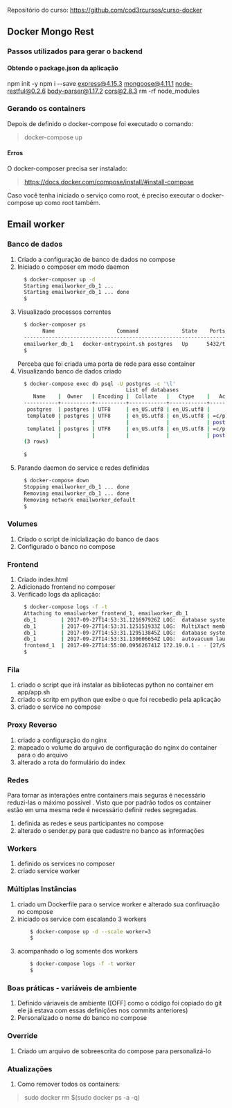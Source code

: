 
Repositório do curso: https://github.com/cod3rcursos/curso-docker

## Docker Mongo Rest

### Passos utilizados para gerar o backend

#### Obtendo o package.json da aplicação

npm init -y
npm i --save express@4.15.3 mongoose@4.11.1 node-restful@0.2.6 body-parser@1.17.2 cors@2.8.3
rm -rf node_modules

### Gerando os containers

Depois de definido o docker-compose foi executado o comando:

>docker-compose up

#### Erros

O docker-composer precisa ser instalado:
> https://docs.docker.com/compose/install/#install-compose

Caso você tenha iniciado o serviço como root, é preciso executar o docker-compose up como root também.

## Email worker

### Banco de dados

1. Criado a configuração de banco de dados no compose
2. Iniciado o composer em modo daemon
    ```bash
      $ docker-composer up -d
      Starting emailworker_db_1 ... 
      Starting emailworker_db_1 ... done
      $
    ```
3. Visualizado processos correntes
    ```bash
      $ docker-composer ps
            Name                    Command              State    Ports  
      -------------------------------------------------------------------
      emailworker_db_1   docker-entrypoint.sh postgres   Up      5432/tcp
      $
    ```
    Perceba que foi criada uma porta de rede para esse container
4. Visualizando banco de dados criado
    ```bash
      $ docker-compose exec db psql -U postgres -c '\l' 
                                       List of databases
         Name    |  Owner   | Encoding |  Collate   |   Ctype    |   Access privileges   
      -----------+----------+----------+------------+------------+-----------------------
       postgres  | postgres | UTF8     | en_US.utf8 | en_US.utf8 | 
       template0 | postgres | UTF8     | en_US.utf8 | en_US.utf8 | =c/postgres          +
                 |          |          |            |            | postgres=CTc/postgres
       template1 | postgres | UTF8     | en_US.utf8 | en_US.utf8 | =c/postgres          +
                 |          |          |            |            | postgres=CTc/postgres
      (3 rows)
      
      $
    ```
5. Parando daemon do service e redes definidas
    ```bash
      $ docker-compose down 
      Stopping emailworker_db_1 ... done
      Removing emailworker_db_1 ... done
      Removing network emailworker_default
      $
    ```

### Volumes

1. Criado o script de inicialização do banco de daos
2. Configurado o banco no compose

### Frontend

1. Criado index.html
2. Adicionado frontend no composer
3. Verificado logs da aplicação:
   ```bash
     $ docker-compose logs -f -t 
     Attaching to emailworker_frontend_1, emailworker_db_1
     db_1        | 2017-09-27T14:53:31.121697926Z LOG:  database system was shut down at 2017-09-27 14:50:38 UTC
     db_1        | 2017-09-27T14:53:31.125151933Z LOG:  MultiXact member wraparound protections are now enabled
     db_1        | 2017-09-27T14:53:31.129513845Z LOG:  database system is ready to accept connections
     db_1        | 2017-09-27T14:53:31.130606654Z LOG:  autovacuum launcher started
     frontend_1  | 2017-09-27T14:55:00.095626741Z 172.19.0.1 - - [27/Sep/2017:14:55:00 +0000] "GET / HTTP/1.1" 200 606 "-"...
     $
   ```

### Fila

1. criado o script que irá instalar as bibliotecas python no container em app/app.sh
2. criado o scritp em python que exibe o que foi recebedio pela aplicação
3. criado o service no compose

### Proxy Reverso

1. criado a configuração do nginx
2. mapeado o volume do arquivo de configuração do nginx do container para o do arquivo
3. alterado a rota do formulário do index

### Redes
Para tornar as interações entre containers mais seguras é necessário reduzi-las o máximo possivel
. Visto que por padrão todos os container estão em uma mesma rede é necessário definir redes segregadas.

1. definida as redes e seus participantes no compose
2. alterado o sender.py para que cadastre no banco as informações

### Workers
1. definido os services no composer
2. criado service worker

### Múltiplas Instâncias
1. criado um Dockerfile para o service worker e alterado sua confiruação no compose
2. iniciado os service com escalando 3 workers
    ```bash
        $ docker-compose up -d --scale worker=3 
        $
    ```
3. acompanhado o log somente dos workers
    ```bash
        $ docker-compose logs -f -t worker 
        $
    ```

### Boas práticas - variáveis de ambiente
1. Definido váriaveis de ambiente 
([OFF] como o código foi copiado do git ele já estava com essas definições nos commits anteriores)
2. Personalizado o nome do banco no compose

### Override
1. Criado um arquivo de sobreescrita do compose para personalizá-lo

### Atualizações

1. Como remover todos os containers:
> sudo docker rm $(sudo docker ps -a -q)
